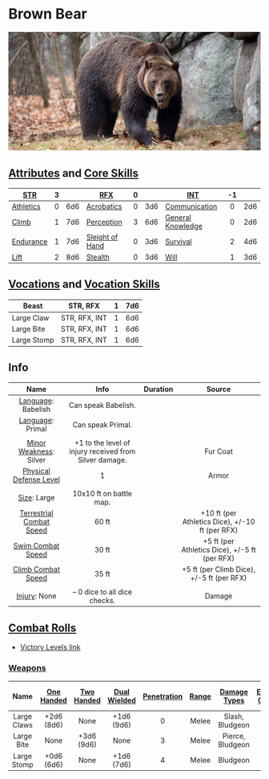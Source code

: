# Brown Bear

![img](./BrownBear.png)

## [Attributes](./../../../../../CoreRules/GeneralRules/Attributes.md) and [Core Skills](./../../../../../CoreRules/GeneralRules/CoreSkills.md)

| [STR](./../../../../../CoreRules/GeneralRules/Attributes.md#strength-str)    | 3 |    | [RFX](./../../../../../CoreRules/GeneralRules/Attributes.md#reflex-rfx)                  | 0 |    | [INT](./../../../../../CoreRules/GeneralRules/Attributes.md#intelligence-int)                | -1 |    |
| ------------------------------------------------------------------------- | :-: | :-: | ------------------------------------------------------------------------------------- | :-: | :-: | ----------------------------------------------------------------------------------------- | :-: | :-: |
| [Athletics](./../../../../../CoreRules/GeneralRules/CoreSkills.md#athletics) | 0 | 6d6 | [Acrobatics](./../../../../../CoreRules/GeneralRules/CoreSkills.md#acrobatics)           | 0 | 3d6 | [Communication](./../../../../../CoreRules/GeneralRules/CoreSkills.md#communication)         | 0 | 2d6 |
| [Climb](./../../../../../CoreRules/GeneralRules/CoreSkills.md#climb)         | 1 | 7d6 | [Perception](./../../../../../CoreRules/GeneralRules/CoreSkills.md#perception)           | 3 | 6d6 | [General Knowledge](./../../../../../CoreRules/GeneralRules/CoreSkills.md#general-knowledge) | 0 | 2d6 |
| [Endurance](./../../../../../CoreRules/GeneralRules/CoreSkills.md#endurance) | 1 | 7d6 | [Sleight of Hand](./../../../../../CoreRules/GeneralRules/CoreSkills.md#sleight-of-hand) | 0 | 3d6 | [Survival](./../../../../../CoreRules/GeneralRules/CoreSkills.md#survival)                   | 2 | 4d6 |
| [Lift](./../../../../../CoreRules/GeneralRules/CoreSkills.md#lift)           | 2 | 8d6 | [Stealth](./../../../../../CoreRules/GeneralRules/CoreSkills.md#stealth)                 | 0 | 3d6 | [Will](./../../../../../CoreRules/GeneralRules/CoreSkills.md#will)                           | 1 | 3d6 |

## [Vocations](./../../../../../CoreRules/GeneralRules/Vocations.md) and [Vocation Skills](./../../../../../CoreRules/GeneralRules/Vocations.md#vocation-skills)

| Beast       |   STR, RFX   | 1 | 7d6 |
| ----------- | :-----------: | :-: | :-: |
| Large Claw  | STR, RFX, INT | 1 | 6d6 |
| Large Bite  | STR, RFX, INT | 1 | 6d6 |
| Large Stomp | STR, RFX, INT | 1 | 6d6 |

## Info

|                                                  Name                                                  |                          Info                          | Duration |                      Source                      |
| :-----------------------------------------------------------------------------------------------------: | :----------------------------------------------------: | :------: | :----------------------------------------------: |
|                          [Language](./../../../Languages/Languages.md): Babelish                          |                  Can speak Babelish.                  |          |                                                  |
|                           [Language](./../../../Languages/Languages.md): Primal                           |                   Can speak Primal.                   |          |                                                  |
|                                                                                                        |                                                        |          |                                                  |
|         [Minor Weakness](./../../../../../CoreRules/CombatRules/WeaknessAndResistance.md): Silver         | +1 to the level of injury received from Silver damage. |          |                     Fur Coat                     |
| [Physical Defense Level](./../../../../../CoreRules/CombatRules/DefenseAndPenetration.md#physical-defense) |                           1                           |          |                      Armor                      |
|                                                                                                        |                                                        |          |                                                  |
|                   [Size](./../../../../../CoreRules/CombatRules/BattleMap.md#size): Large                   |                10x10 ft on battle map.                |          |                                                  |
|      [Terrestrial Combat Speed](./../../../../../CoreRules/CombatRules/CombatSpeed.md#combat-speeds)      |                         60 ft                         |          | +10 ft (per Athletics Dice), +/-10 ft (per RFX) |
|          [Swim Combat Speed](./../../../../../CoreRules/CombatRules/CombatSpeed.md#combat-speeds)          |                         30 ft                         |          |  +5 ft (per Athletics Dice), +/-5 ft (per RFX)  |
|         [Climb Combat Speed](./../../../../../CoreRules/CombatRules/CombatSpeed.md#combat-speeds)         |                         35 ft                         |          |    +5 ft (per Climb Dice), +/-5 ft (per RFX)    |
|                                                                                                        |                                                        |          |                                                  |
|                      [Injury](./../../../../../CoreRules/CombatRules/Injury.md): None                      |             – 0 dice to all dice checks.             |          |                      Damage                      |

## [Combat Rolls](./../../../../../CoreRules/CombatRules/CombatRolls.md)

- [Victory Levels link](./../../../../../CoreRules/CombatRules/VictoryLevels.md)

### [Weapons](./../../../../../CoreRules/CombatRules/WeaponClasses.md)

|    Name    | [One<br />Handed](./../../../../../CoreRules/CombatRules/WeaponClasses.md#one-handed) | [Two<br />Handed](./../../../../../CoreRules/CombatRules/WeaponClasses.md#two-handed) | [Dual<br />Wielded](./../../../../../CoreRules/CombatRules/WeaponClasses.md#dual-wielded) | [Penetration](./../../../../../CoreRules/CombatRules/DefenseAndPenetration.md#penetration) | [Range](./../../../../../CoreRules/CombatRules/Range.md) | [Damage<br />Types](./../../../../../CoreRules/CombatRules/DamageTypes.md) | [Engageable<br />Opponents](./../../../../../CoreRules/CombatRules/EngageableOpponents.md) | [Area Of<br />Effect](./../../../../../CoreRules/CombatRules/AreaOfEffect.md) | [Weapon<br />Resource](./../../../../../CoreRules/CombatRules/WeaponClasses.md#weapon-resources) |
| :---------: | :--------------------------------------------------------------------------------: | :--------------------------------------------------------------------------------: | :------------------------------------------------------------------------------------: | :-------------------------------------------------------------------------------------: | :---------------------------------------------------: | :---------------------------------------------------------------------: | :-------------------------------------------------------------------------------------: | :------------------------------------------------------------------------: | :-------------------------------------------------------------------------------------------: |
| Large Claws |                                  +2d6<br />(8d6)                                  |                                        None                                        |                                    +1d6<br />(9d6)                                    |                                            0                                            |                         Melee                         |                             Slash, Bludgeon                             |                                          Rapid                                          |                                    None                                    |                                             None                                             |
| Large Bite |                                        None                                        |                                  +3d6<br />(9d6)                                  |                                          None                                          |                                            3                                            |                         Melee                         |                            Pierce, Bludgeon                            |                                            1                                            |                                    None                                    |                                             None                                             |
| Large Stomp |                                  +0d6<br />(6d6)                                  |                                        None                                        |                                    +1d6<br />(7d6)                                    |                                            4                                            |                         Melee                         |                                Bludgeon                                |                                          Rapid                                          |                                    None                                    |                                             None                                             |
